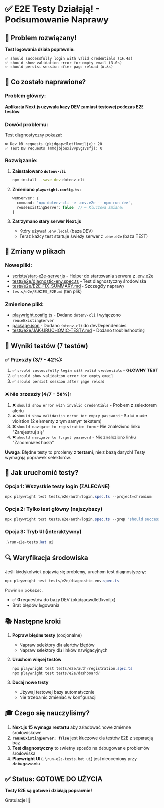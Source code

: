 # ✅ E2E Testy Działają! - Podsumowanie Naprawy

## 🎉 Problem rozwiązany!

**Test logowania działa poprawnie:**

```
✅ should successfully login with valid credentials (16.4s)
✅ should show validation error for empty email (3.0s)
✅ should persist session after page reload (8.8s)
```

## 🔧 Co zostało naprawione?

### Problem główny:

**Aplikacja Next.js używała bazy DEV zamiast testowej podczas E2E testów.**

### Dowód problemu:

Test diagnostyczny pokazał:

```
❌ Dev DB requests (pkjdgaqwdletfkvniljx): 20
✅ Test DB requests (mmdjbjbuxivvpvgsvsfj): 0
```

### Rozwiązanie:

1. **Zainstalowano `dotenv-cli`**

   ```bash
   npm install --save-dev dotenv-cli
   ```

2. **Zmieniono `playwright.config.ts`:**

   ```typescript
   webServer: {
     command: 'npx dotenv-cli -e .env.e2e -- npm run dev',
     reuseExistingServer: false  // ← Kluczowa zmiana!
   }
   ```

3. **Zatrzymano stary serwer Next.js**
   - Który używał `.env.local` (baza DEV)
   - Teraz każdy test startuje świeży serwer z `.env.e2e` (baza TEST)

## 📝 Zmiany w plikach

### Nowe pliki:

- [scripts/start-e2e-server.js](scripts/start-e2e-server.js) - Helper do startowania serwera z .env.e2e
- [tests/e2e/diagnostic-env.spec.ts](tests/e2e/diagnostic-env.spec.ts) - Test diagnostyczny środowiska
- [tests/e2e/E2E_FIX_SUMMARY.md](tests/e2e/E2E_FIX_SUMMARY.md) - Szczegóły naprawy
- `tests/e2e/SUKCES_E2E.md` (ten plik)

### Zmienione pliki:

- [playwright.config.ts](../../playwright.config.ts:65-71) - Dodano `dotenv-cli` i wyłączono `reuseExistingServer`
- [package.json](../../package.json) - Dodano `dotenv-cli` do devDependencies
- [tests/e2e/JAK-URUCHOMIC-TESTY.md](JAK-URUCHOMIC-TESTY.md:138-150) - Dodano troubleshooting

## 🧪 Wyniki testów (7 testów)

### ✅ Przeszły (3/7 - 42%):

1. ✅ `should successfully login with valid credentials` - **GŁÓWNY TEST**
2. ✅ `should show validation error for empty email`
3. ✅ `should persist session after page reload`

### ❌ Nie przeszły (4/7 - 58%):

1. ❌ `should show error with invalid credentials` - Problem z selektorem alertu
2. ❌ `should show validation error for empty password` - Strict mode violation (2 elementy z tym samym tekstem)
3. ❌ `should navigate to registration form` - Nie znaleziono linku "Zarejestruj się"
4. ❌ `should navigate to forgot password` - Nie znaleziono linku "Zapomniałeś hasła"

**Uwaga:** Błędne testy to problemy z **testami**, nie z bazą danych! Testy wymagają poprawek selektorów.

## 🚀 Jak uruchomić testy?

### Opcja 1: Wszystkie testy login (ZALECANE)

```powershell
npx playwright test tests/e2e/auth/login.spec.ts --project=chromium
```

### Opcja 2: Tylko test główny (najszybszy)

```powershell
npx playwright test tests/e2e/auth/login.spec.ts --grep "should successfully login"
```

### Opcja 3: Tryb UI (interaktywny)

```powershell
.\run-e2e-tests.bat ui
```

## 🔍 Weryfikacja środowiska

Jeśli kiedykolwiek pojawią się problemy, uruchom test diagnostyczny:

```powershell
npx playwright test tests/e2e/diagnostic-env.spec.ts
```

Powinien pokazać:

- ✅ **0** requestów do bazy DEV (pkjdgaqwdletfkvniljx)
- Brak błędów logowania

## 📚 Następne kroki

1. **Popraw błędne testy** (opcjonalne)
   - Napraw selektory dla alertów błędów
   - Napraw selektory dla linków nawigacyjnych

2. **Uruchom więcej testów**

   ```powershell
   npx playwright test tests/e2e/auth/registration.spec.ts
   npx playwright test tests/e2e/dashboard/
   ```

3. **Dodaj nowe testy**
   - Używaj testowej bazy automatycznie
   - Nie trzeba nic zmieniać w konfiguracji

## 🎓 Czego się nauczyliśmy?

1. **Next.js 15 wymaga restartu** aby załadować nowe zmienne środowiskowe
2. **`reuseExistingServer: false`** jest kluczowe dla testów E2E z separacją baz
3. **Test diagnostyczny** to świetny sposób na debugowanie problemów środowiska
4. **Playwright UI** (`.\run-e2e-tests.bat ui`) jest nieoceniony przy debugowaniu

## ✅ Status: GOTOWE DO UŻYCIA

**Testy E2E są gotowe i działają poprawnie!**

Gratulacje! 🎉
